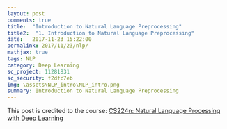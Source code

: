 ```yaml
---
layout: post
comments: true
title:  "Introduction to Natural Language Preprocessing"
title2:  "1. Introduction to Natural Language Preprocessing"
date:   2017-11-23 15:22:00
permalink: 2017/11/23/nlp/
mathjax: true
tags: NLP
category: Deep Learning
sc_project: 11281831
sc_security: f2dfc7eb
img: \assets\NLP_intro\NLP_intro.png
summary: Introduction to Natural Language Preprocessing
---
```


This post is credited to the course: [CS224n: Natural Language Processing with Deep Learning](http://web.stanford.edu/class/cs224n/)
